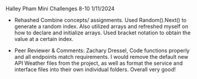 Halley Pham
Mini Challenges 8-10
1/11/2024
- Rehashed Combine concepts/ assignments. Used Random().Next() to generate a random index. Also utilized arrays and refreshed myself on how to declare and initialize arrays. Used bracket notation to obtain the value at a certain index. 

- Peer Reviewer & Comments: Zachary Dressel, Code functions properly and all endpoints match requirements. I would remove the default new API Weather files from the project, as well as format the service and interface files into their own individual folders. Overall very good!
